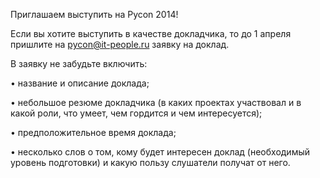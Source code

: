 Приглашаем выступить на Pycon 2014!

Если вы хотите выступить в качестве докладчика, то до 1 апреля пришлите на pycon@it-people.ru заявку на доклад.

В заявку не забудьте включить:

• название и описание доклада;

• небольшое резюме докладчика (в каких проектах участвовал и в какой роли, что умеет, чем гордится и чем интересуется);

• предположительное время доклада;

• несколько слов о том, кому будет интересен доклад (необходимый уровень подготовки) и какую пользу слушатели получат от него.



